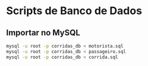 # Scripts de Banco de Dados

## Importar no MySQL

```bash
mysql -u root -p corridas_db < motorista.sql
mysql -u root -p corridas_db < passageiro.sql
mysql -u root -p corridas_db < corrida.sql